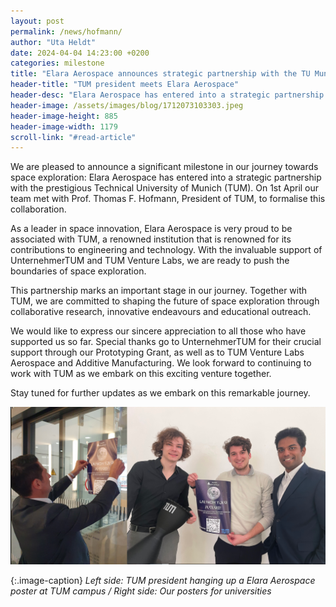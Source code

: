 ```yaml
---
layout: post
permalink: /news/hofmann/
author: "Uta Heldt"
date: 2024-04-04 14:23:00 +0200
categories: milestone
title: "Elara Aerospace announces strategic partnership with the TU Munich 🚀"
header-title: "TUM president meets Elara Aerospace"
header-desc: "Elara Aerospace has entered into a strategic partnership with the prestigious Technical University of Munich (TUM). On 1st April our team met with Prof. Thomas F. Hofmann, President of TUM, to formalise this collaboration."
header-image: /assets/images/blog/1712073103303.jpeg
header-image-height: 885
header-image-width: 1179
scroll-link: "#read-article"
---
```


We are pleased to announce a significant milestone in our journey towards space exploration: Elara Aerospace has entered into a strategic partnership with the prestigious Technical University of Munich (TUM). On 1st April our team met with Prof. Thomas F. Hofmann, President of TUM, to formalise this collaboration. 

As a leader in space innovation, Elara Aerospace is very proud to be associated with TUM, a renowned institution that is renowned for its contributions to engineering and technology. With the invaluable support of UnternehmerTUM and TUM Venture Labs, we are ready to push the boundaries of space exploration. 

This partnership marks an important stage in our journey. Together with TUM, we are committed to shaping the future of space exploration through collaborative research, innovative endeavours and educational outreach. 

We would like to express our sincere appreciation to all those who have supported us so far. Special thanks go to UnternehmerTUM for their crucial support through our Prototyping Grant, as well as to TUM Venture Labs Aerospace and Additive Manufacturing. We look forward to continuing to work with TUM as we embark on this exciting venture together. 

Stay tuned for further updates as we embark on this remarkable journey. 

![TUM president hanging up a Elara Aerospace poster at TUM campus / Tom Luca Reinhardt, Suriyaa Sundararuban and Tobias Jäger showcasing Elara Aerospace posters for Munich universities](/assets/images/blog/uni-posters.png)

{:.image-caption}
*Left side: TUM president hanging up a Elara Aerospace poster at TUM campus / Right side: Our posters for universities*
